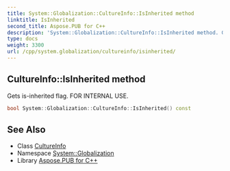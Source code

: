 ```yaml
---
title: System::Globalization::CultureInfo::IsInherited method
linktitle: IsInherited
second_title: Aspose.PUB for C++
description: 'System::Globalization::CultureInfo::IsInherited method. Gets is-inherited flag. FOR INTERNAL USE in C++.'
type: docs
weight: 3300
url: /cpp/system.globalization/cultureinfo/isinherited/
---
```

## CultureInfo::IsInherited method


Gets is-inherited flag. FOR INTERNAL USE.

```cpp
bool System::Globalization::CultureInfo::IsInherited() const
```

## See Also

* Class [CultureInfo](../)
* Namespace [System::Globalization](../../)
* Library [Aspose.PUB for C++](../../../)
